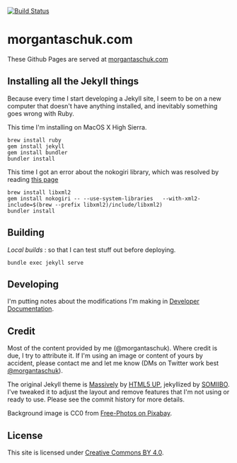 [![Build Status](https://travis-ci.org/morgantaschuk/morgantaschuk.github.io.svg)](https://travis-ci.org/morgantaschuk/morgantaschuk.github.io)

# morgantaschuk.com

These Github Pages are served at [morgantaschuk.com](https://www.morgantaschuk.com)

## Installing all the Jekyll things

Because every time I start developing a Jekyll site, I seem to be on a new
computer that doesn't have anything installed, and inevitably something goes
wrong with Ruby.

This time I'm installing on MacOS X High Sierra.

```
brew install ruby
gem install jekyll
gem install bundler
bundler install
```

This time I got an error about the nokogiri library, which was resolved by
reading [this
page](https://www.nokogiri.org/tutorials/installing_nokogiri.html#mac_os_x)

```
brew install libxml2
gem install nokogiri -- --use-system-libraries   --with-xml2-include=$(brew --prefix libxml2)/include/libxml2)
bundler install
```

## Building


*Local builds* : so that I can test stuff out before deploying.

    bundle exec jekyll serve

## Developing

I'm putting notes about the modifications I'm making in [Developer
Documentation](developer-docs.md).


## Credit

Most of the content provided by me (@morgantaschuk). Where credit is due, I try
to attribute it. If I'm using an image or content of yours by accident, please
contact me and let me know (DMs on Twitter work best [@morgantaschuk]()).

The original Jekyll theme is
[Massively](https://github.com/iwiedenm/jekyll-theme-massively-src) by [HTML5
UP](https://html5up.net), jekyllized by [SOMIIBO](https://somiibo.com/). I've tweaked it to adjust the layout and remove
features that I'm not using or ready to use. Please see the commit history for more details.

Background image is CC0 from [Free-Photos on
Pixabay](https://pixabay.com/en/architecture-skyscraper-urban-city-768432/).

## License

This site is licensed under [Creative Commons BY 4.0](LICENSE).

